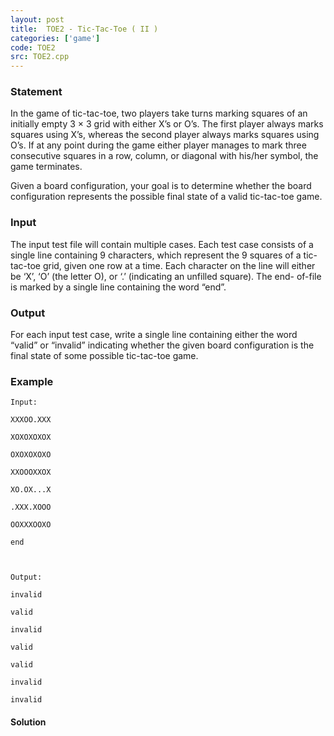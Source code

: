 ```yaml
---
layout: post
title:  TOE2 - Tic-Tac-Toe ( II )
categories: ['game']
code: TOE2
src: TOE2.cpp
---
```


### **Statement**

In the game of tic-tac-toe, two players take turns marking squares of an
initially empty 3 × 3 grid with either X’s or O’s. The first player always
marks squares using X’s, whereas the second player always marks squares using
O’s. If at any point during the game either player manages to mark three
consecutive squares in a row, column, or diagonal with his/her symbol, the
game terminates.

  
Given a board configuration, your goal is to determine whether the board
configuration represents the possible final state of a valid tic-tac-toe game.

  

### Input

The input test file will contain multiple cases. Each test case consists of a
single line containing 9 characters, which represent the 9 squares of a tic-
tac-toe grid, given one row at a time. Each character on the line will either
be ‘X’, ‘O’ (the letter O), or ‘.’ (indicating an unfilled square). The end-
of-file is marked by a single line containing the word “end”.

  

### Output

For each input test case, write a single line containing either the word
“valid” or “invalid” indicating whether the given board configuration is the
final state of some possible tic-tac-toe game.

  

### Example

    
    
    Input:
    XXXOO.XXX
    XOXOXOXOX
    OXOXOXOXO
    XXOOOXXOX
    XO.OX...X
    .XXX.XOOO
    OOXXXOOXO
    end
    
    Output:
    invalid
    valid
    invalid
    valid
    valid
    invalid
    invalid
    



#### **Solution**



